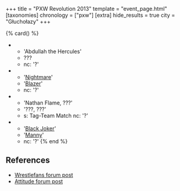 +++
title = "PXW Revolution 2013"
template = "event_page.html"
[taxonomies]
chronology = ["pxw"]
[extra]
hide_results = true
city = "Głuchołazy"
+++

{% card() %}
- - 'Abdullah the Hercules'
  - ???
  - nc: '?'
- - '[Nightmare](@/w/nightmare.md)'
  - '[Blazer](@/w/blazer.md)'
  - nc: '?'
- - 'Nathan Flame, ???'
  - '???, ???'
  - s: Tag-Team Match
    nc: '?'
- - '[Black Joker](@/w/lider.md)'
  - '[Manny](@/w/manny.md)'
  - nc: '?'
{% end %}

## References

* [Wrestlefans forum post](https://wrestlefans.pl/forum/viewtopic.php?f=247&t=36486)
* [Attitude forum post](https://forum.wrestling.pl/topic/33240-pxw-revolution-23062013/)
